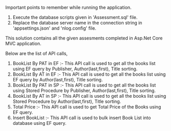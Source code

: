 Important points to remember while running the application.

1. Execute the database scripts given in 'Assessment.sql' file.
2. Replace the database server name in the connection string in 'appsettings.json' and 'nlog.config' file.

This solution contains all the given assesments completed in Asp.Net Core MVC application.

Below are the list of API calls,

1. BookList By PAT in EF :- This API call is used to get all the books list using EF query by Publisher, Author(last,first), Title sorting.
2. BookList By AT in EF :- This API call is used to get all the books list using EF query by Author(last,first), Title sorting.
3. BookList By PAT in SP :- This API call is used to get all the books list using Stored Procedure by Publisher, Author(last,first), Title sorting.
4. BookList By AT in SP :- This API call is used to get all the books list using Stored Procedure by Author(last,first), Title sorting.
5. Total Price :- This API call is used to get Total Price of the Books using EF query.
6. Insert BookList :- This API call is used to bulk insert Book List into database using EF query.
